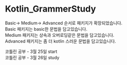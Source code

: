 # Kotlin_GrammerStudy

Basic-> Medium-> Advanced 순서로 패키지가 확장되었습니다.   
Basic 패키지는 basic한 문법을 담고있습니다.      
Medium 패키지는 상속과 오버로딩같은 문법을 담고있습니다.       
Advanced 패키지는 좀 더 kotlin 스러운 문법을 담고있습니다.       
     
     
코틀린 공부 - 3월 25일 start       
코틀린 공부 - 3월 26일 study
